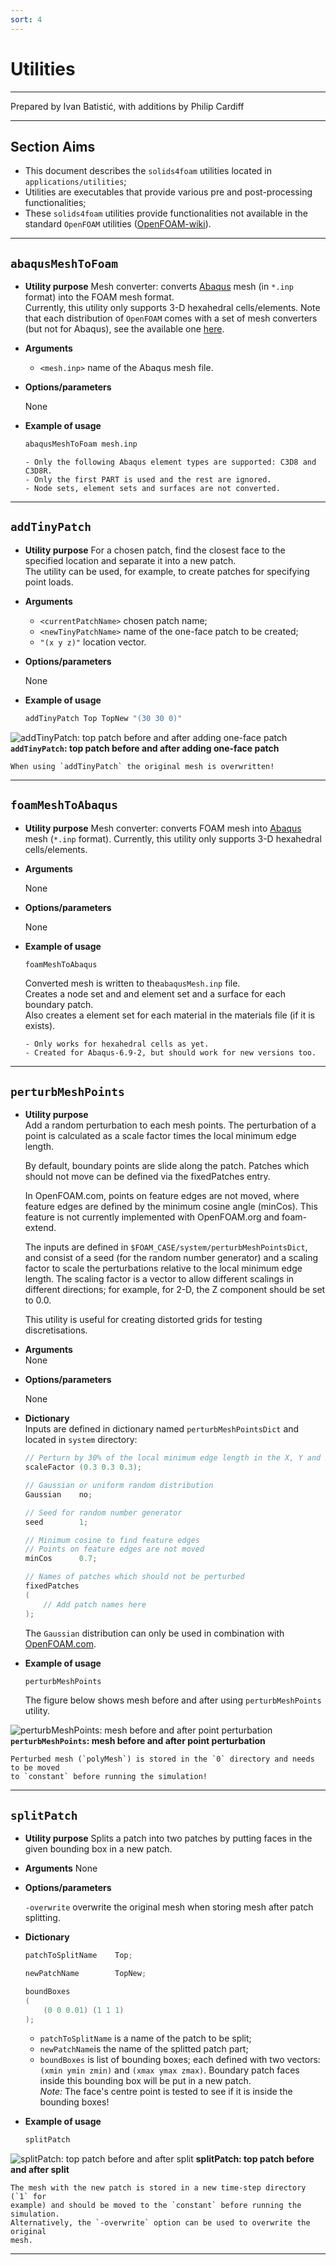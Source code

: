 ```yaml
---
sort: 4
---
```


# Utilities

---

Prepared by Ivan Batistić, with additions by Philip Cardiff

---

## Section Aims

- This document describes the `solids4foam` utilities located in
  `applications/utilities`;
- Utilities are executables that provide various pre and post-processing
  functionalities;
- These `solids4foam` utilities provide functionalities not available in the
  standard `OpenFOAM` utilities
  ([OpenFOAM-wiki](https://openfoamwiki.net/index.php/Main_OFUtilities)).

---

## `abaqusMeshToFoam`

- **Utility purpose** Mesh converter: converts
  [Abaqus](https://www.3ds.com/products-services/simulia/products/abaqus/) mesh
  (in `*.inp` format) into the FOAM mesh format.  
  Currently, this utility only supports 3-D hexahedral cells/elements.
  Note that each distribution of `OpenFOAM` comes with a set of mesh converters
  (but not for Abaqus), see the available one
  [here](https://www.openfoam.com/documentation/user-guide/4-mesh-generation-and-conversion/4.5-mesh-conversion).
- **Arguments**

  - `<mesh.inp>` name of the Abaqus mesh file.

- **Options/parameters**

  None

- **Example of usage**

  ```bash
  abaqusMeshToFoam mesh.inp
  ```

  ```note
  - Only the following Abaqus element types are supported: C3D8 and C3D8R.
  - Only the first PART is used and the rest are ignored.
  - Node sets, element sets and surfaces are not converted.
  ```

---

## `addTinyPatch`

- **Utility purpose** For a chosen patch, find the closest face to the specified
  location and separate it into a new patch.  
  The utility can be used, for example, to create patches for specifying point
  loads.

- **Arguments**

  - `<currentPatchName>` chosen patch name;
  - `<newTinyPatchName>` name of the one-face patch to be created;
  - `"(x y z)"` location vector.

- **Options/parameters**

  None

- **Example of usage**

  ```bash
  addTinyPatch Top TopNew "(30 30 0)"
  ```

![addTinyPatch: top patch before and after adding one-face patch](./images/addTinyPatch.png)
**`addTinyPatch`: top patch before and after adding one-face patch**

```note
When using `addTinyPatch` the original mesh is overwritten!
```

---

## `foamMeshToAbaqus`

- **Utility purpose** Mesh converter: converts FOAM mesh into
  [Abaqus](https://www.3ds.com/products-services/simulia/products/abaqus/) mesh
  (`*.inp` format). Currently, this utility only supports 3-D hexahedral
  cells/elements.
- **Arguments**

  None

- **Options/parameters**

  None

- **Example of usage**

  ```bash
  foamMeshToAbaqus
  ```

  Converted mesh is written to the`abaqusMesh.inp` file.  
  Creates a node set and and element set and a surface for each boundary
  patch.  
  Also creates a element set for each material in the materials file (if it is
  exists).

  ```note
  - Only works for hexahedral cells as yet.
  - Created for Abaqus-6.9-2, but should work for new versions too.
  ```

---

## `perturbMeshPoints`

- **Utility purpose**  
   Add a random perturbation to each mesh points. The perturbation of a point is
  calculated as a scale factor times the local minimum edge length.

  By default, boundary points are slide along the patch. Patches which should
  not move can be defined via the fixedPatches entry.

  In OpenFOAM.com, points on feature edges are not moved, where feature edges
  are defined by the minimum cosine angle (minCos). This feature is not
  currently implemented with OpenFOAM.org and foam-extend.

  The inputs are defined in `$FOAM_CASE/system/perturbMeshPointsDict`, and
  consist of a seed (for the random number generator) and a scaling factor to
  scale the perturbations relative to the local minimum edge length. The scaling
  factor is a vector to allow different scalings in different directions; for
  example, for 2-D, the Z component should be set to 0.0.

  This utility is useful for creating distorted grids for testing
  discretisations.

- **Arguments**  
  None

- **Options/parameters**

  None

- **Dictionary**  
  Inputs are defined in dictionary named `perturbMeshPointsDict` and located in
  `system` directory:

  ```c++
  // Perturn by 30% of the local minimum edge length in the X, Y and Z directions
  scaleFactor (0.3 0.3 0.3);

  // Gaussian or uniform random distribution
  Gaussian    no;

  // Seed for random number generator
  seed        1;

  // Minimum cosine to find feature edges
  // Points on feature edges are not moved
  minCos      0.7;

  // Names of patches which should not be perturbed
  fixedPatches
  (
      // Add patch names here
  );
  ```

  The `Gaussian` distribution can only be used in combination with
  [OpenFOAM.com](https://www.openfoam.com/).

- **Example of usage**

  ```bash
  perturbMeshPoints
  ```

  The figure below shows mesh before and after using `perturbMeshPoints`
  utility.

![perturbMeshPoints: mesh before and after point perturbation](./images/perturbMeshPoints.png)
**`perturbMeshPoints`: mesh before and after point perturbation**

```note
Perturbed mesh (`polyMesh`) is stored in the `0` directory and needs to be moved
to `constant` before running the simulation!
```

---

## `splitPatch`

- **Utility purpose** Splits a patch into two patches by putting faces in the
  given bounding box in a new patch.

- **Arguments** None

- **Options/parameters**

  `-overwrite` overwrite the original mesh when storing mesh after patch
  splitting.

- **Dictionary**

  ```c++
  patchToSplitName    Top;

  newPatchName        TopNew;

  boundBoxes
  (
      (0 0 0.01) (1 1 1)
  );
  ```

  - `patchToSplitName` is a name of the patch to be split;
  - `newPatchName`is the name of the splitted patch part;
  - `boundBoxes` is list of bounding boxes; each defined with two vectors:
    `(xmin ymin zmin)` and `(xmax ymax zmax)`. Boundary patch faces inside this
    bounding box will be put in a new patch.  
    _Note:_ The face's centre point is tested to see if it is inside the
    bounding boxes!

- **Example of usage**

  ```bash
  splitPatch
  ```

![splitPatch: top patch before and after split](./images/splitPatch.png")
**splitPatch: top patch before and after split**

  ```note
  The mesh with the new patch is stored in a new time-step directory (`1` for
  example) and should be moved to the `constant` before running the simulation.
  Alternatively, the `-overwrite` option can be used to overwrite the original
  mesh.
  ```

---
